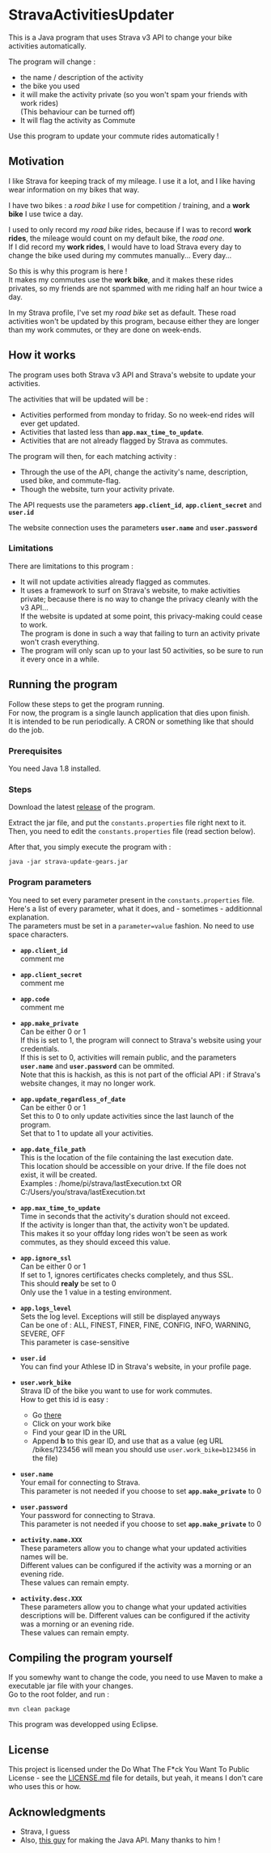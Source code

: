 # StravaActivitiesUpdater
This is a Java program that uses Strava v3 API to change your bike activities automatically.

The program will change :

* the name / description of the activity
* the bike you used
* it will make the activity private (so you won't spam your friends with work rides)  
(This behaviour can be turned off)
* It will flag the activity as Commute

Use this program to update your commute rides automatically !

## Motivation

I like Strava for keeping track of my mileage. I use it a lot, and I like having wear information on my bikes that way.

I have two bikes : a *road bike* I use for competition / training, and a **work bike** I use twice a day.

I used to only record my *road bike* rides, because if I was to record **work rides**, the mileage would count on my default bike, the *road one*.  
If I did record my **work rides**, I would have to load Strava every day to change the bike used during my commutes manually... Every day...

So this is why this program is here !  
It makes my commutes use the **work bike**, and it makes these rides privates, so my friends are not spammed with me riding half an hour twice a day.

In my Strava profile, I've set my *road bike* set as default. These road activities won't be updated by this program, because either they are longer than my work commutes, or they are done on week-ends.

## How it works

The program uses both Strava v3 API and Strava's website to update your activities.

The activities that will be updated will be :
* Activities performed from monday to friday. So no week-end rides will ever get updated.
* Activities that lasted less than **`app.max_time_to_update`**.
* Activities that are not already flagged by Strava as commutes.

The program will then, for each matching activity :
* Through the use of the API, change the activity's name, description, used bike, and commute-flag.
* Though the website, turn your activity private.


The API requests use the parameters **`app.client_id`**, **`app.client_secret`** and **`user.id`**

The website connection uses the parameters **`user.name`** and **`user.password`**


### Limitations

There are limitations to this program :

* It will not update activities already flagged as commutes.
* It uses a framework to surf on Strava's website, to make activities private; because there is no way to change the privacy cleanly with the v3 API...  
If the website is updated at some point, this privacy-making could cease to work.  
The program is done in such a way that failing to turn an activity private won't crash everything.
* The program will only scan up to your last 50 activities, so be sure to run it every once in a while.


## Running the program

Follow these steps to get the program running.  
For now, the program is a single launch application that dies upon finish.  
It is intended to be run periodically. A CRON or something like that should do the job.

### Prerequisites

You need Java 1.8 installed.

### Steps

Download the latest [release](https://github.com/Spriggans12/StravaActivitiesUpdater/releases/latest) of the program.

Extract the jar file, and put the `constants.properties` file right next to it.  
Then, you need to edit the `constants.properties` file (read section below).

After that, you simply execute the program with :
```
java -jar strava-update-gears.jar
```

### Program parameters

You need to set every parameter present in the `constants.properties` file.  
Here's a list of every parameter, what it does, and - sometimes - additionnal explanation.  
The parameters must be set in a `parameter=value` fashion. No need to use space characters.

- **`app.client_id`**  
comment me

- **`app.client_secret`**  
comment me

- **`app.code`**  
comment me

- **`app.make_private`**  
Can be either 0 or 1  
If this is set to 1, the program will connect to Strava's website using your credentials.  
If this is set to 0, activities will remain public, and the parameters **`user.name`** and **`user.password`** can be ommited.  
Note that this is hackish, as this is not part of the official API : if Strava's website changes, it may no longer work.

- **`app.update_regardless_of_date`**  
Can be either 0 or 1  
Set this to 0 to only update activities since the last launch of the program.  
Set that to 1 to update all your activities.

- **`app.date_file_path`**  
This is the location of the file containing the last execution date.  
This location should be accessible on your drive. If the file does not exist, it will be created.  
Examples : /home/pi/strava/lastExecution.txt  OR  C:/Users/you/strava/lastExecution.txt

- **`app.max_time_to_update`**  
Time in seconds that the activity's duration should not exceed.  
If the activity is longer than that, the activity won't be updated.  
This makes it so your offday long rides won't be seen as work commutes, as they should exceed this value.

- **`app.ignore_ssl`**  
Can be either 0 or 1  
If set to 1, ignores certificates checks completely, and thus SSL.  
This should **realy** be set to 0  
Only use the 1 value in a testing environment.

- **`app.logs_level`**  
Sets the log level. Exceptions will still be displayed anyways  
Can be one of : ALL, FINEST, FINER, FINE, CONFIG, INFO, WARNING, SEVERE, OFF  
This parameter is case-sensitive

- **`user.id`**  
You can find your Athlese ID in Strava's website, in your profile page.

- **`user.work_bike`**  
Strava ID of the bike you want to use for work commutes.  
How to get this id is easy :
  - Go [there](https://www.strava.com/settings/gear)
  - Click on your work bike
  - Find your gear ID in the URL
  - Append **b** to this gear ID, and use that as a value (eg URL /bikes/123456 will mean you should use `user.work_bike=b123456` in the file)

- **`user.name`**  
Your email for connecting to Strava.  
This parameter is not needed if you choose to set **`app.make_private`** to 0

- **`user.password`**  
Your password for connecting to Strava.  
This parameter is not needed if you choose to set **`app.make_private`** to 0

- **`activity.name.XXX`**  
These parameters allow you to change what your updated activities names will be.  
Different values can be configured if the activity was a morning or an evening ride.  
These values can remain empty.

- **`activity.desc.XXX`**  
These parameters allow you to change what your updated activities descriptions will be.
Different values can be configured if the activity was a morning or an evening ride.  
These values can remain empty.


## Compiling the program yourself

If you somewhy want to change the code, you need to use Maven to make a executable jar file with your changes.  
Go to the root folder, and run :
```
mvn clean package
```
This program was developped using Eclipse.


## License

This project is licensed under the Do What The F*ck You Want To Public License - see the [LICENSE.md](LICENSE.md) file for details, but yeah, it means I don't care who uses this or how.

## Acknowledgments

* Strava, I guess
* Also, [this guy](https://github.com/danshannon/javastravav3api) for making the Java API. Many thanks to him !
